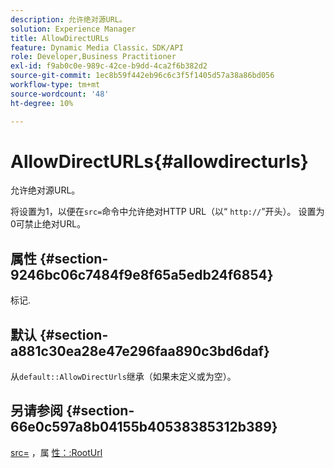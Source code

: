 ```yaml
---
description: 允许绝对源URL。
solution: Experience Manager
title: AllowDirectURLs
feature: Dynamic Media Classic，SDK/API
role: Developer,Business Practitioner
exl-id: f9ab0c0e-989c-42ce-b9dd-4ca2f6b382d2
source-git-commit: 1ec8b59f442eb96c6c3f5f1405d57a38a86bd056
workflow-type: tm+mt
source-wordcount: '48'
ht-degree: 10%

---
```


# AllowDirectURLs{#allowdirecturls}

允许绝对源URL。

将设置为1，以便在`src=`命令中允许绝对HTTP URL（以“ `http://`”开头）。 设置为0可禁止绝对URL。

## 属性 {#section-9246bc06c7484f9e8f65a5edb24f6854}

标记.

## 默认 {#section-a881c30ea28e47e296faa890c3bd6daf}

从`default::AllowDirectUrls`继承（如果未定义或为空）。

## 另请参阅 {#section-66e0c597a8b04155b40538385312b389}

[src=](../../../../../ir-api/http-protocol/image-rendering-api-ref/c-ir-http-protocol-ref/c-ir-http-protocol-command-reference/r-ir-src.md#reference-62c98abad22149d68d405ed6aaff8272) ，属 [性：:RootUrl](../../../../../ir-api/material-cat/image-rendering-api-ref/c-ir-material-catalog/c-ir-attributes-reference/r-ir-rooturl.md#reference-b8d706a573814802bd6794223cc78402)
